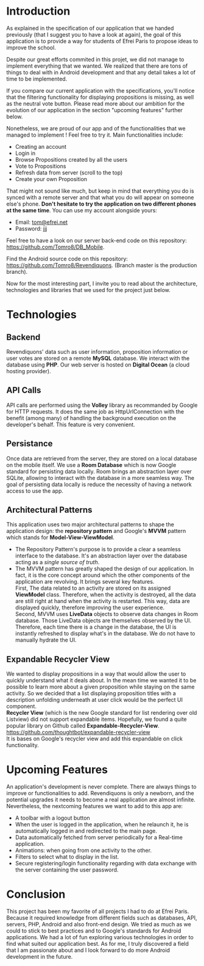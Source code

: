 

# Introduction
As explained in the specification of our application that we handed previously (that I suggest you to have a look at again), the goal of this application is to provide a way for students of Efrei Paris to propose ideas to improve the school.

Despite our great efforts commited in this projet, we did not manage to implement everything that we wanted. We realized that there are tons of things to deal with in Android development and that any detail takes a lot of time to be implemented.

If you compare our current application with the specifications, you'll notice that the filtering functionality for displaying propositions is missing, as well as the neutral vote button. Please read more about our ambition for the evolution of our application in the section "upcoming features" further below.

Nonetheless, we are proud of our app and of the functionalities that we managed to implement ! Feel free to try it. Main functionalities include: 
 - Creating an account
 - Login in
 - Browse Propositions created by all the users
 - Vote to Propositions
 - Refresh data from server (scroll to the top)
 - Create your own Proposition

That might not sound like much, but keep in mind that everything you do is synced with a remote server and that what you do will appear on someone else's phone. **Don't hesitate to try the application on two different phones at the same time**. You can use my account alongside yours:
- Email: tom@efrei.net
- Password: jjj

Feel free to have a look on our server back-end code on this repository: https://github.com/Tomro8/DB_Mobile.

Find the Android source code on this repository: https://github.com/Tomro8/Revendiquons. (Branch master is the production branch).

Now for the most interesting part, I invite you to read about the architecture, technologies and libraries that we used for the project just below.

# Technologies

## Backend
Revendiquons' data such as user information, proposition information or user votes are stored on a remote **MySQL** database. We interact with the database using **PHP**. Our web server is hosted on **Digital Ocean** (a cloud hosting provider).

## API Calls
API calls are performed using the **Volley** library as recommanded by Google for HTTP requests. It does the same job as HttpUrlConnection with the benefit (among many) of handling the background execution on the developer's behalf. This feature is very convenient.

## Persistance
Once data are retrieved from the server, they are stored on a local database on the mobile itself. We use a **Room Database** which is now Google standard for persisting data locally. Room brings an abstraction layer over SQLite, allowing to interact with the database in a more seamless way. The goal of persisting data locally is reduce the necessity of having a network access to use the app.

## Architectural Patterns
This application uses two major architectural patterns to shape the application design: the **repository pattern** and Google's **MVVM** pattern which stands for **Model-View-ViewModel**.

- The Repository Pattern's purpose is to provide a clear a seamless interface to the database. It's an abstraction layer over the database acting as a *single source of truth*.
- The MVVM pattern has greatly shaped the design of our application. In fact, it is the core concept around which the other components of the application are revolving. It brings several key features. </br>First, The data related to an activity are stored on its assigned **ViewModel** class. Therefore, when the activity is destroyed, all the data are still right at hand when the activity is restarted. This way, data are displayed quickly, therefore improving the user experience.
</br>Second, MVVM uses **LiveData** objects to observe data changes in Room database. Those LiveData objects are themselves observed by the UI. Therefore, each time there is a change in the database, the UI is instantly refreshed to display what's in the database. We do not have to manually hydrate the UI.

## Expandable Recycler View
We wanted to display propositions in a way that would allow the user to quickly understand what it deals about. In the mean time we wanted it to be possible to learn more about a given proposition while staying on the same activity. So we decided that a list displaying proposition titles with a description unfolding underneath at user click would be the perfect UI component.</br>
**Recycler View** (which is the new Google standard for list rendering over old Listview) did not support expandable items. Hopefully, we found a quite popular library on Github called **Expandable-Recycler-View**. https://github.com/thoughtbot/expandable-recycler-view</br>It is bases on Google's recycler view and add this expandable on click functionality.

# Upcoming Features
An application's development is never complete. There are always things to improve or functionalities to add. Revendiquons is only a newborn, and the potential upgrades it needs to become a real application are almost infinite. Nevertheless, the nextcoming features we want to add to this app are:
- A toolbar with a logout button
- When the user is logged in the application, when he relaunch it, he is automatically logged in and redirected to the main page.
- Data automatically fetched from server periodically for a Real-time application.
- Animations: when going from one activity to the other.
- Filters to select what to display in the list.
- Secure registering/login functionality regarding with data exchange with the server containing the user password. 

# Conclusion

This project has been my favorite of all projects I had to do at Efrei Paris. Because it required knowledge from different fields such as databases, API, servers, PHP, Android and also front-end design. We tried as much as we could to stick to best practices and to Google's standards for Android applications. We had a lot of fun exploring various technologies in order to find what suited our application best.
As for me, I truly discovered a field that I am passionate about and I look forward to do more Android development in the future.